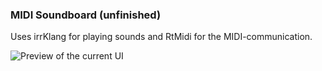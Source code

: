 ### MIDI Soundboard (unfinished)

Uses irrKlang for playing sounds and RtMidi for the MIDI-communication.

![Preview of the current UI](https://imgur.com/PygLW4k)
